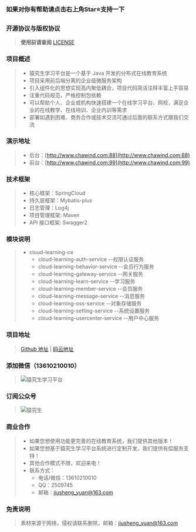 ### 如果对你有帮助请点击右上角Star⭐支持一下
### 开源协议与版权协议

> **使用前请查阅** [LICENSE](https://github.com/yuanjiusheng/cloud-learning/blob/master/LICENSE)

### 项目概述
> - 猿究生学习平台是一个基于 Java 开发的分布式在线教育系统
> - 项目采用前后端分离的企业级微服务架构
> - 引入组件化的思想实现高内聚低耦合，项目代码简洁注释丰富上手容易
> - 注重代码规范，严格控制包依赖
> - 可以帮助个人、企业或机构快速搭建一个在线学习平台、网校，满足企业的在线教学、在线培训、企业内训等需求
> - 部署如遇到困难、商务合作或技术交流可通过后面的联系方式跟我们交流

### 演示地址
> - 后台：[http://www.chawind.com:88](http://www.chawind.com:88)
> - 前台：[http://www.chawind.com:99](http://www.chawind.com:99)

### 技术框架
> - 核心框架：SpringCloud
> - 持久层框架：Mybatis-plus
> - 日志管理：Log4j
> - 项目管理框架: Maven
> - API 接口框架: Swagger2

### 模块说明
> + cloud-learning-ce
>   - cloud-learning-auth-service           --权限认证服务
>   - cloud-learning-behavior-service       --会员行为服务
>   - cloud-learning-gateway-service        --网关服务
>   - cloud-learning-learn-service          --学习服务
>   - cloud-learning-member-service         --会员服务
>   - cloud-learning-message-service        --消息服务
>   - cloud-learning-oss-service            --对象存储服务
>   - cloud-learning-setting-service        --系统设置服务
>   - cloud-learning-usercenter-service     --用户中心服务

### 项目地址
> [Github 地址](https://github.com/yuanjiusheng/cloud-learning-ce) | [码云地址](https://gitee.com/yuanjiusheng/cloud-learning-ce)

### 添加微信（13610210010）
> ![猿究生学习平台](https://images.gitee.com/uploads/images/2021/1027/111527_bf6e2eec_8545701.png "bbbbb.png")

### 订阅公众号
> ![猿究生](https://images.gitee.com/uploads/images/2021/1027/111546_142fb6ad_8545701.png "xxxx.png")

### 商业合作
> + 如果您想使用功能更完善的在线教育系统，我们提供其他版本！
> + 如果您想基于猿究生学习平台系统进行定制开发，我们提供有偿服务支持！
> + 其他合作模式不限，欢迎来电！
> + 联系方式：
>   - 电话/微信：13610210010
>   - QQ：2509745
>   - 邮箱：jiusheng_yuan@163.com

### 免责说明
> 素材来源于网络，侵权请联系删除，邮箱：jiusheng_yuan@163.com
